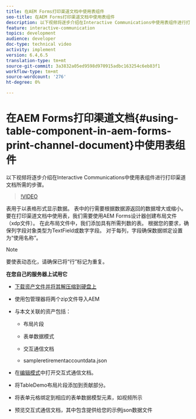 ```yaml
---
title: 在AEM Forms打印渠道文档中使用表组件
seo-title: 在AEM Forms打印渠道文档中使用表组件
description: 以下视频将逐步介绍在Interactive Communications中使用表组件进行打印渠道文档所需的步骤。
feature: interactive-communication
topics: development
audience: developer
doc-type: technical video
activity: implement
version: 6.4,6.5
translation-type: tm+mt
source-git-commit: 3a3832a05ed9598d970915adbc163254c6eb83f1
workflow-type: tm+mt
source-wordcount: '276'
ht-degree: 0%

---
```



# 在AEM Forms打印渠道文档{#using-table-component-in-aem-forms-print-channel-document}中使用表组件

以下视频将逐步介绍在Interactive Communications中使用表组件进行打印渠道文档所需的步骤。

>[!VIDEO](https://video.tv.adobe.com/v/27769?quality=9&learn=on)

表用于以表格形式显示数据。 表中的行需要根据数据源返回的数据增大或缩小。 要在打印渠道文档中使用表，我们需要使用AEM Forms设计器创建布局文件（xdp文件）。 在此布局文件中，我们添加具有所需列数的表。 根据您的要求，确保列字段对象类型为TextField或数字字段。 对于每列，字段确保数据绑定设置为“使用名称”。

>[!NOTE]
>
>要使表动态化，请确保已将“行”标记为重复。

**在您自己的服务器上试用它**

* [下载资产文件并将其解压缩到硬盘上](assets/usingtablesinprintchannel.zip)

* 使用包管理器将两个zip文件导入AEM

* 与本文关联的资产包括：

   * 布局片段

   * 表单数据模式

   * 交互通信文档
   * sampleretirementaccountdata.json

* 在[编辑模式](http://localhost:4502/editor.html/content/forms/af/401kstatement/tablesinprintdocument/channels/print.html)中打开交互式通信文档。

* 将TableDemo布局片段添加到贡献部分。
* 将表单元格绑定到相应的表单数据模型元素，如视频所示

* 预览交互式通信文档，其中包含提供给您的示例json数据文件

